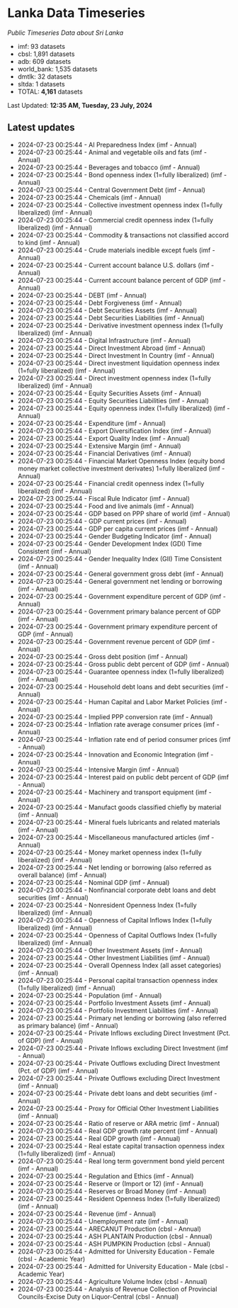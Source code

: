 # Lanka Data Timeseries
*Public Timeseries Data about Sri Lanka*

* imf: 93 datasets
* cbsl: 1,891 datasets
* adb: 609 datasets
* world_bank: 1,535 datasets
* dmtlk: 32 datasets
* sltda: 1 datasets
* TOTAL: **4,161** datasets

Last Updated: **12:35 AM, Tuesday, 23 July, 2024**

## Latest updates

* 2024-07-23 00:25:44 - AI Preparedness Index (imf - Annual)
* 2024-07-23 00:25:44 - Animal and vegetable oils and fats (imf - Annual)
* 2024-07-23 00:25:44 - Beverages and tobacco (imf - Annual)
* 2024-07-23 00:25:44 - Bond openness index (1=fully liberalized) (imf - Annual)
* 2024-07-23 00:25:44 - Central Government Debt (imf - Annual)
* 2024-07-23 00:25:44 - Chemicals (imf - Annual)
* 2024-07-23 00:25:44 - Collective investment openness index (1=fully liberalized) (imf - Annual)
* 2024-07-23 00:25:44 - Commercial credit openness index (1=fully liberalized) (imf - Annual)
* 2024-07-23 00:25:44 - Commodity & transactions not classified accord to kind (imf - Annual)
* 2024-07-23 00:25:44 - Crude materials inedible except fuels (imf - Annual)
* 2024-07-23 00:25:44 - Current account balance U.S. dollars (imf - Annual)
* 2024-07-23 00:25:44 - Current account balance percent of GDP (imf - Annual)
* 2024-07-23 00:25:44 - DEBT (imf - Annual)
* 2024-07-23 00:25:44 - Debt Forgiveness (imf - Annual)
* 2024-07-23 00:25:44 - Debt Securities Assets (imf - Annual)
* 2024-07-23 00:25:44 - Debt Securities Liabilities (imf - Annual)
* 2024-07-23 00:25:44 - Derivative investment openness index (1=fully liberalized) (imf - Annual)
* 2024-07-23 00:25:44 - Digital Infrastructure (imf - Annual)
* 2024-07-23 00:25:44 - Direct Investment Abroad (imf - Annual)
* 2024-07-23 00:25:44 - Direct Investment In Country (imf - Annual)
* 2024-07-23 00:25:44 - Direct investment liquidation openness index (1=fully liberalized) (imf - Annual)
* 2024-07-23 00:25:44 - Direct investment openness index (1=fully liberalized) (imf - Annual)
* 2024-07-23 00:25:44 - Equity Securities Assets (imf - Annual)
* 2024-07-23 00:25:44 - Equity Securities Liabilities (imf - Annual)
* 2024-07-23 00:25:44 - Equity openness index (1=fully liberalized) (imf - Annual)
* 2024-07-23 00:25:44 - Expenditure (imf - Annual)
* 2024-07-23 00:25:44 - Export Diversification Index (imf - Annual)
* 2024-07-23 00:25:44 - Export Quality Index (imf - Annual)
* 2024-07-23 00:25:44 - Extensive Margin (imf - Annual)
* 2024-07-23 00:25:44 - Financial Derivatives (imf - Annual)
* 2024-07-23 00:25:44 - Financial Market Openness Index (equity bond money market collective investment derivates) 1=fully liberalized (imf - Annual)
* 2024-07-23 00:25:44 - Financial credit openness index (1=fully liberalized) (imf - Annual)
* 2024-07-23 00:25:44 - Fiscal Rule Indicator (imf - Annual)
* 2024-07-23 00:25:44 - Food and live animals (imf - Annual)
* 2024-07-23 00:25:44 - GDP based on PPP share of world (imf - Annual)
* 2024-07-23 00:25:44 - GDP current prices (imf - Annual)
* 2024-07-23 00:25:44 - GDP per capita current prices (imf - Annual)
* 2024-07-23 00:25:44 - Gender Budgeting Indicator (imf - Annual)
* 2024-07-23 00:25:44 - Gender Development Index (GDI) Time Consistent (imf - Annual)
* 2024-07-23 00:25:44 - Gender Inequality Index (GII) Time Consistent (imf - Annual)
* 2024-07-23 00:25:44 - General government gross debt (imf - Annual)
* 2024-07-23 00:25:44 - General government net lending or borrowing (imf - Annual)
* 2024-07-23 00:25:44 - Government expenditure percent of GDP (imf - Annual)
* 2024-07-23 00:25:44 - Government primary balance percent of GDP (imf - Annual)
* 2024-07-23 00:25:44 - Government primary expenditure percent of GDP (imf - Annual)
* 2024-07-23 00:25:44 - Government revenue percent of GDP (imf - Annual)
* 2024-07-23 00:25:44 - Gross debt position (imf - Annual)
* 2024-07-23 00:25:44 - Gross public debt percent of GDP (imf - Annual)
* 2024-07-23 00:25:44 - Guarantee openness index (1=fully liberalized) (imf - Annual)
* 2024-07-23 00:25:44 - Household debt loans and debt securities (imf - Annual)
* 2024-07-23 00:25:44 - Human Capital and Labor Market Policies (imf - Annual)
* 2024-07-23 00:25:44 - Implied PPP conversion rate (imf - Annual)
* 2024-07-23 00:25:44 - Inflation rate average consumer prices (imf - Annual)
* 2024-07-23 00:25:44 - Inflation rate end of period consumer prices (imf - Annual)
* 2024-07-23 00:25:44 - Innovation and Economic Integration (imf - Annual)
* 2024-07-23 00:25:44 - Intensive Margin (imf - Annual)
* 2024-07-23 00:25:44 - Interest paid on public debt percent of GDP (imf - Annual)
* 2024-07-23 00:25:44 - Machinery and transport equipment (imf - Annual)
* 2024-07-23 00:25:44 - Manufact goods classified chiefly by material (imf - Annual)
* 2024-07-23 00:25:44 - Mineral fuels lubricants and related materials (imf - Annual)
* 2024-07-23 00:25:44 - Miscellaneous manufactured articles (imf - Annual)
* 2024-07-23 00:25:44 - Money market openness index (1=fully liberalized) (imf - Annual)
* 2024-07-23 00:25:44 - Net lending or borrowing (also referred as overall balance) (imf - Annual)
* 2024-07-23 00:25:44 - Nominal GDP (imf - Annual)
* 2024-07-23 00:25:44 - Nonfinancial corporate debt loans and debt securities (imf - Annual)
* 2024-07-23 00:25:44 - Nonresident Openness Index (1=fully liberalized) (imf - Annual)
* 2024-07-23 00:25:44 - Openness of Capital Inflows Index (1=fully liberalized) (imf - Annual)
* 2024-07-23 00:25:44 - Openness of Capital Outflows Index (1=fully liberalized) (imf - Annual)
* 2024-07-23 00:25:44 - Other Investment Assets (imf - Annual)
* 2024-07-23 00:25:44 - Other Investment Liabilities (imf - Annual)
* 2024-07-23 00:25:44 - Overall Openness Index (all asset categories) (imf - Annual)
* 2024-07-23 00:25:44 - Personal capital transaction openness index (1=fully liberalized) (imf - Annual)
* 2024-07-23 00:25:44 - Population (imf - Annual)
* 2024-07-23 00:25:44 - Portfolio Investment Assets (imf - Annual)
* 2024-07-23 00:25:44 - Portfolio Investment Liabilities (imf - Annual)
* 2024-07-23 00:25:44 - Primary net lending or borrowing (also referred as primary balance) (imf - Annual)
* 2024-07-23 00:25:44 - Private Inflows excluding Direct Investment (Pct. of GDP) (imf - Annual)
* 2024-07-23 00:25:44 - Private Inflows excluding Direct Investment (imf - Annual)
* 2024-07-23 00:25:44 - Private Outflows excluding Direct Investment (Pct. of GDP) (imf - Annual)
* 2024-07-23 00:25:44 - Private Outflows excluding Direct Investment (imf - Annual)
* 2024-07-23 00:25:44 - Private debt loans and debt securities (imf - Annual)
* 2024-07-23 00:25:44 - Proxy for Official Other Investment Liabilities (imf - Annual)
* 2024-07-23 00:25:44 - Ratio of reserve or ARA metric (imf - Annual)
* 2024-07-23 00:25:44 - Real GDP growth rate percent (imf - Annual)
* 2024-07-23 00:25:44 - Real GDP growth (imf - Annual)
* 2024-07-23 00:25:44 - Real estate capital transaction openness index (1=fully liberalized) (imf - Annual)
* 2024-07-23 00:25:44 - Real long term government bond yield percent (imf - Annual)
* 2024-07-23 00:25:44 - Regulation and Ethics (imf - Annual)
* 2024-07-23 00:25:44 - Reserve or (Import or 12) (imf - Annual)
* 2024-07-23 00:25:44 - Reserves or Broad Money (imf - Annual)
* 2024-07-23 00:25:44 - Resident Openness Index (1=fully liberalized) (imf - Annual)
* 2024-07-23 00:25:44 - Revenue (imf - Annual)
* 2024-07-23 00:25:44 - Unemployment rate (imf - Annual)
* 2024-07-23 00:25:44 - ARECANUT Production (cbsl - Annual)
* 2024-07-23 00:25:44 - ASH PLANTAIN Production (cbsl - Annual)
* 2024-07-23 00:25:44 - ASH PUMPKIN Production (cbsl - Annual)
* 2024-07-23 00:25:44 - Admitted for University Education - Female (cbsl - Academic Year)
* 2024-07-23 00:25:44 - Admitted for University Education - Male (cbsl - Academic Year)
* 2024-07-23 00:25:44 - Agriculture Volume Index (cbsl - Annual)
* 2024-07-23 00:25:44 - Analysis of Revenue Collection of Provincial Councils-Excise Duty on Liquor-Central (cbsl - Annual)